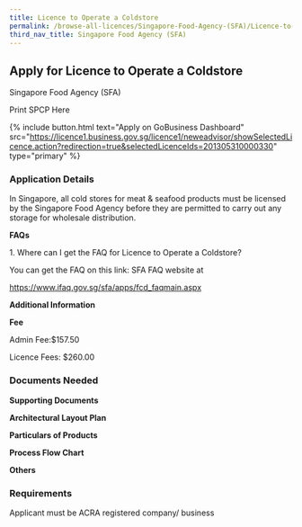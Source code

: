 ```yaml
---
title: Licence to Operate a Coldstore
permalink: /browse-all-licences/Singapore-Food-Agency-(SFA)/Licence-to-Operate-a-Coldstore
third_nav_title: Singapore Food Agency (SFA)
---
```


## Apply for Licence to Operate a Coldstore

Singapore Food Agency (SFA)

Print SPCP Here


{% include button.html text="Apply on GoBusiness Dashboard" src="https://licence1.business.gov.sg/licence1/neweadvisor/showSelectedLicence.action?redirection=true&selectedLicenceIds=201305310000330" type="primary" %}

### Application Details

<p>In Singapore, all cold stores for meat &amp; seafood products must be licensed by the Singapore Food Agency before they are permitted to carry out any storage for wholesale distribution.</p>
<p><strong>FAQs</strong></p>
<p>1. Where can I get the FAQ for Licence to Operate a Coldstore?</p>
<p>You can get the FAQ on this link: SFA FAQ website at</p>
<p><a href="https://www.ifaq.gov.sg/sfa/apps/fcd_faqmain.aspx">https://www.ifaq.gov.sg/sfa/apps/fcd_faqmain.aspx</a></p>

**Additional Information**

<p><strong>Fee</strong></p>
<p>Admin Fee:$157.50</p>
<p>Licence Fees: $260.00</p>

### Documents Needed

<p><strong>Supporting Documents</strong></p>
<p><strong>Architectural Layout Plan</strong></p>
<p><strong>Particulars of Products</strong></p>
<p><strong>Process Flow Chart</strong></p>
<p><strong>Others</strong></p>


### Requirements

Applicant must be ACRA registered company/ business

